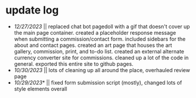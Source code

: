# update log
- *12/27/2023* || replaced chat bot pagedoll with a gif that doesn't cover up the main page container.  created a placeholder response message when submitting a commission/contact form.  included sidebars for the about and contact pages.  created an art page that houses the art gallery, commission, print, and to-do list.  created an external alternate currency converter site for commissions.  cleaned up a lot of the code in general.  exported this entire site to github pages.
- *10/30/2023* || lots of cleaning up all around the place, overhauled review page
- *10/29/2023*</i>* || fixed form submission script (mostly), changed lots of style elements overall